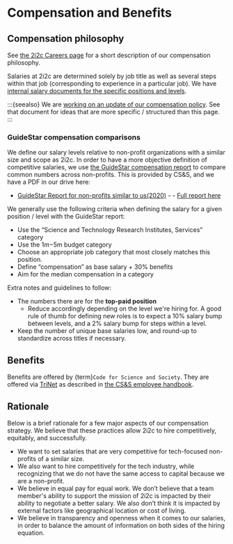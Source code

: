 # Compensation and Benefits

## Compensation philosophy

See [the 2i2c Careers page](https://2i2c.org/careers/) for a short description of our compensation philosophy.

Salaries at 2i2c are determined solely by job title as well as several steps within that job (corresponding to experience in a particular job).
We have [internal salary documents for the specific positions and levels](https://docs.google.com/spreadsheets/d/1FJM5pAbc0EWhu4CpPjlbWTMOsZAnivEd2ZBIZIdwpE8/edit?usp=sharing).

:::{seealso}
We are [working on an update of our compensation policy](https://docs.google.com/document/d/1Ixkg-YgeTO-Xc9neQHIlTHa7psyhlFHQQCSfCr-K0cQ/edit#).
See that document for ideas that are more specific / structured than this page.
:::

### GuideStar compensation comparisons

We define our salary levels relative to non-profit organizations with a similar size and scope as 2i2c.
In order to have a more objective definition of competitive salaries, we use [the GuideStar compensation report](https://www.guidestar.org/) to compare common numbers across non-profits.
This is provided by CS&S, and we have a PDF in our drive here:

- [GuideStar Report for non-profits similar to us(2020)](https://drive.google.com/file/d/1qb6qSTBqvrgQeTywjHfMlAqhUDau-x31/view?usp=sharing) - - [Full report here](https://drive.google.com/file/d/1i6cO-FjwN0nZfTfBUf7Vd9hdVILNeCQw/view?usp=sharing)

We generally use the following criteria when defining the salary for a given position / level with the GuideStar report:

- Use the “Science and Technology Research Institutes, Services” category
- Use the $1m-$5m budget category
- Choose an appropriate job category that most closely matches this position.
- Define “compensation” as base salary + 30% benefits
- Aim for the median compensation in a category 

Extra notes and guidelines to follow:

- The numbers there are for the **top-paid position**  
  - Reduce accordingly depending on the level we're hiring for. A good rule of thumb for defining new roles is to expect a 10% salary bump between levels, and a 2% salary bump for steps within a level.
- Keep the number of unique base salaries low, and round-up to standardize across titles if necessary.

## Benefits

Benefits are offered by {term}`Code for Science and Society`.
They are offered via [TriNet](https://www.trinet.com/) as described in [the CS&S employee handbook](https://drive.google.com/file/d/1anHo8P09gjGLnUfGj2ceSDxvJTYwMeS1/view?usp=sharing).

## Rationale

Below is a brief rationale for a few major aspects of our compensation strategy. We believe that these practices allow 2i2c to hire competitively, equitably, and successfully.

- We want to set salaries that are very competitive for tech-focused non-profits of a similar size.
- We also want to hire competitively for the tech industry, while recognizing that we do not have the same access to capital because we are a non-profit.
- We believe in equal pay for equal work. We don’t believe that a team member's ability to support the mission of 2i2c is impacted by their ability to negotiate a better salary. We also don’t think it is impacted by external factors like geographical location or cost of living.
- We believe in transparency and openness when it comes to our salaries, in order to balance the amount of information on both sides of the hiring equation. 
